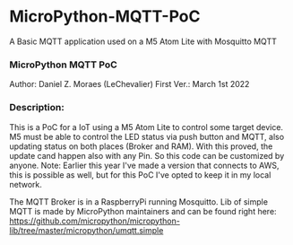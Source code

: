 # MicroPython-MQTT-PoC
A Basic MQTT application used on a M5 Atom Lite with Mosquitto MQTT

### MicroPython MQTT PoC
Author: Daniel Z. Moraes (LeChevalier)
First Ver.: March 1st 2022

### Description:
This is a PoC for a IoT using a M5 Atom Lite to control some target device.
M5 must be able to control the LED status via push button and MQTT, also updating
status on both places (Broker and RAM). With this proved, the update cand happen
also with any Pin. So this code can be customized by anyone.
Note: Earlier this year I've made a version that connects to AWS, this is possible
as well, but for this PoC I've opted to keep it in my local network.

The MQTT Broker is in a RaspberryPi running Mosquitto.
Lib of simple MQTT is made by MicroPython maintainers and
can be found right here: https://github.com/micropython/micropython-lib/tree/master/micropython/umqtt.simple
